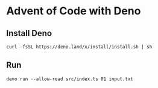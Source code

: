 # Advent of Code with Deno

## Install Deno
```
curl -fsSL https://deno.land/x/install/install.sh | sh
```

## Run
```
deno run --allow-read src/index.ts 01 input.txt
```